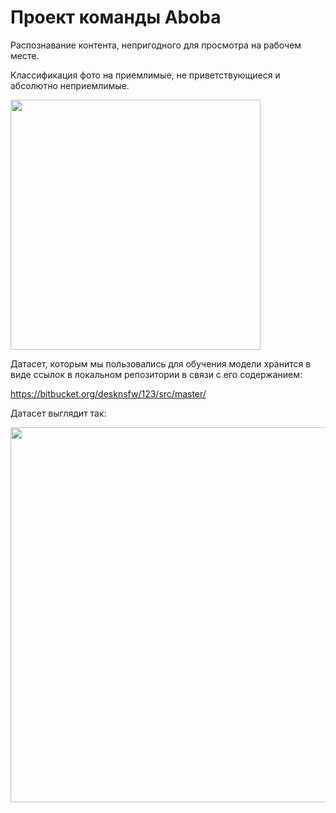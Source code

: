 # Проект команды Aboba
Распознавание контента, непригодного для просмотра на рабочем месте.

Классификация фото на приемлимые, не приветствующиеся и абсолютно неприемлимые.

<img src="https://user-images.githubusercontent.com/113666100/233092930-6b5b7850-8aa5-44b5-b0a7-ac56757f377c.jpg" width="400" height="400">

Датасет, которым мы пользовались для обучения модели хранится в виде ссылок в локальном репозитории в связи с его содержанием:

https://bitbucket.org/desknsfw/123/src/master/

Датасет выглядит так:

<img src="https://github.com/CheesyPitsa/Lynnday/assets/113666100/ef924733-d98e-4134-8b45-5b4a90b3323d" height="600">
